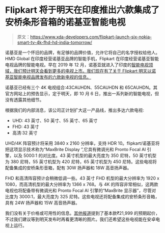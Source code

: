 # Flipkart 将于明天在印度推出六款集成了安桥条形音箱的诺基亚智能电视

> 原文：<https://www.xda-developers.com/flipkart-launch-six-nokia-smart-tv-4k-fhd-hd-india-tomorrow/>

诺基亚是一个怀旧的品牌，有足够的品牌价值，允许它将自己的名字授权给他人。HMD Global 在印度经营诺基亚品牌的智能手机，Flipkart 在印度经营诺基亚智能电视品牌的智能电视。早在 2019 年 12 月，诺基亚就进入了印度的[智能电视领域，我们预计明天会看到更多的电视上市。我们现在有了关于 Flipkart 明天以诺基亚智能电视品牌发布的六款新电视的信息。](https://www.xda-developers.com/nokia-launches-a-55-inch-4k-android-tv-with-jbl-sound-in-india/)

诺基亚已经有三个 4K 电视组合:43CAUHDN、55CAUHDN 和 65CAUHDN。其官方网站上的预告显示，定于明天，即 10 月 6 日，推出一系列新的智能电视，但没有透露其他细节。

根据我们的内部消息，该公司正计划扩大这一产品线，推出多达六款电视:

*   UHD: 43 英寸、50 英寸、55 英寸、65 英寸
*   FHD: 43 英寸
*   高清:32 英寸

UHD/4K 阵容预计将采用 3840 x 2160 分辨率，支持 HDR 10。flipkart/诺基亚将把这项显示技术称为“MaxBrite Display ”,它具有微调光和 Pronto Focal AI 引擎，以及 5000:1 的对比度。43 英寸机型的最大亮度为 350 尼特，50 英寸机型为 380 尼特，55 英寸机型为 420 尼特，65 英寸机型为 450 尼特。这些电视将配备集成的安桥条形音箱，配有 30W 扬声器和 18W 高音扬声器。

FHD 和高清阵容预计会稍微低调一些。43 英寸 FHD 机型的最大分辨率为 1920 x 1080，而高清机型的最大分辨率为 1366 x 768。与 4K 的阵容非常相似，这两款电视也将配备带有微调光和 Pronto Focal AI 引擎的“MaxBrite 显示器”，尽管对比度为 3000:1，最大亮度为 325 尼特。这些电视还将配备集成的安桥条形音箱，具有 24W 扬声器和 15W 高音扬声器。

我们没有关于价格或可用性的信息。[其他报道](https://nokiapoweruser.com/32-inch-50-inch-nokia-smart-tvs-to-be-launched-on-october-6-to-feature-onkyo-speakers/)提到了基本款₹21,999 的预期起价，不过我们建议等到明天发布时再看更清晰的图片。我们还希望这些电视能在安卓电视上运行。